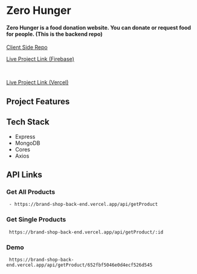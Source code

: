 # Zero Hunger

#### Zero Hunger is a food donation website. You can donate or request food for people. (This is the backend repo)

[Client Side Repo](https://github.com/Porgramming-Hero-web-course/b8a11-client-side-CodeWithRashed)
<br>

[Live Project Link (Firebase)](https://zero-hunger-a4e14.web.app)

 <br>

[Live Project Link (Vercel)](https://zero-hunger-client-five.vercel.app)

## Project Features

## Tech Stack

- Express
- MongoDB
- Cores
- Axios

## API Links

### Get All Products

     - https://brand-shop-back-end.vercel.app/api/getProduct


### Get Single Products

     https://brand-shop-back-end.vercel.app/api/getProduct/:id

### Demo

     https://brand-shop-back-end.vercel.app/api/getProduct/652fbf5046e0d4ecf526d545
